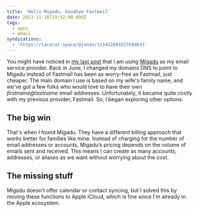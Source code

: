 ```yaml
---
title: 'Hello Migadu, Goodbye Fastmail'
date: 2023-11-16T19:52:00.699Z
tags:
  - apps
  - email
syndications:
  - 'https://tacocat.space/@jonas/111432891825584631'
---
```


You might have noticed in [my last post](my-default-apps-at-the-end-of-2023/) that I am using [Migadu](https://www.migadu.com/) as my email service provider. Back in June, I changed my domains DNS to point to Migadu instead of Fastmail has been as worry-free as Fastmail, just cheaper. The main domain I use is based on my wife's family name, and we've got a few folks who would love to have their own *firstname\@lastname* email addresses. Unfortunately, it became quite costly with my previous provider, Fastmail. So, I began exploring other options.

## The big win

That's when I found Migadu. They have a different billing approach that works better for families like mine. Instead of charging for the number of email addresses or accounts, Migadu’s pricing depends on the volume of emails sent and received. This means I can create as many accounts, addresses, or aliases as we want without worrying about the cost.

## The missing stuff

Migadu doesn't offer calendar or contact syncing, but I solved this by moving these functions to Apple iCloud, which is fine since I'm already in the Apple ecosystem.
